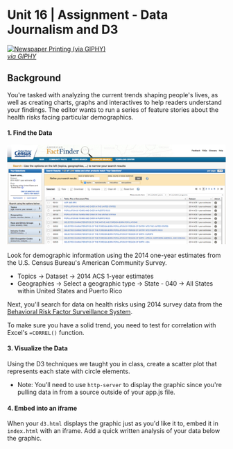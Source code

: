 # Unit 16 | Assignment - Data Journalism and D3

<a target='_blank' href="https://giphy.com/gifs/newspaper-press-v2xIous7mnEYg"><img alt='Newspaper Printing (via GIPHY)' src="http://i.giphy.com/v2xIous7mnEYg.gif" /> <br><em>via GIPHY</em></a>

## Background

You're tasked with analyzing the current trends shaping people's lives, as well as creating charts, graphs and interactives to help readers understand your findings.  The editor wants to run a series of feature stories about the health risks facing particular demographics. 

#### 1. Find the Data

![2-census](Images/2-census.jpg)

Look for demographic information using the 2014 one-year estimates from the U.S. Census Bureau's American Community Survey. 

* Topics -> Dataset -> 2014 ACS 1-year estimates
* Geographies -> Select a geographic type -> State - 040 -> All States within United States and Puerto Rico

Next, you'll search for data on health risks using 2014 survey data from the [Behavioral Risk Factor Surveillance System](https://chronicdata.cdc.gov/Behavioral-Risk-Factors/BRFSS-2014-Overall/5ra3-ixqq). 

To make sure you have a solid trend, you need to test for correlation with Excel's `=CORREL()` function. 


#### 3. Visualize the Data

Using the D3 techniques we taught you in class, create a scatter plot that represents each state with circle elements. 
* Note: You'll need to use `http-server` to display the graphic since you're pulling data in from a source outside of your app.js file.

#### 4. Embed into an iframe

When your `d3.html` displays the graphic just as you'd like it to, embed it in `index.html` with an iframe. Add a quick written analysis of your data below the graphic.

